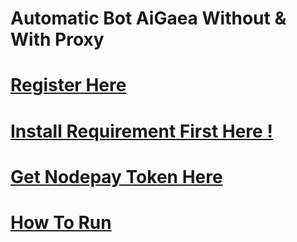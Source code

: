 # Automatic Bot AiGaea Without & With Proxy
# [Register Here](https://app.aigaea.net/register?ref=gaGrSTLZJPft43)
# [Install Requirement First Here !](https://github.com/ylasgamers/aigaea/blob/main/Requirements.md)
# [Get Nodepay Token Here](https://github.com/ylasgamers/aigaea/blob/main/getgaeatoken.md)
# [How To Run](https://github.com/ylasgamers/aigaea/blob/main/howrun.md)
